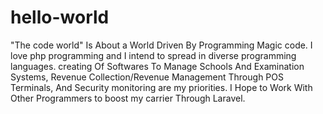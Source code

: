 # hello-world
"The code world" Is About a World Driven By Programming Magic code. I love php programming and I intend to spread in diverse programming languages. creating Of Softwares To Manage Schools And Examination Systems, Revenue Collection/Revenue Management Through POS Terminals, And Security monitoring are my priorities. I Hope to Work With Other Programmers to boost my carrier Through Laravel.  
